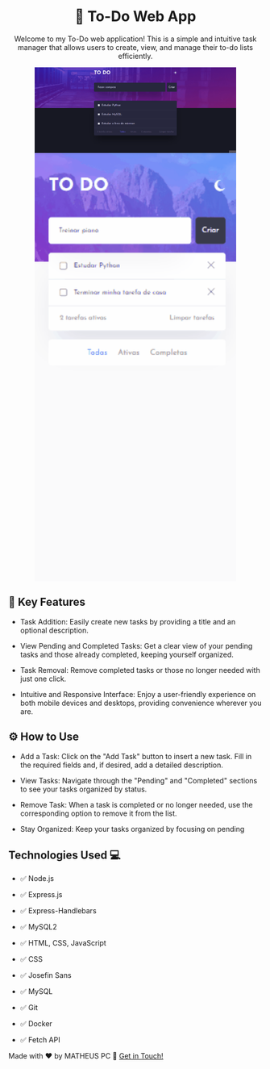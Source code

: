 <h1 align="center">
    📝 To-Do Web App
</h1>

<p align="center">Welcome to my To-Do web application! This is a simple and intuitive task manager that allows users to create, view, and manage their to-do lists efficiently.</p>

<div style="display: flex; flex-direction: column; align-items: center;">
    <img src="./Github/desk-demo.gif" alt="desk-demo" width="400"></img>
    <img src="./Github/mob-demo.gif" alt="mob-demo" width="400"></img>
</div>

## 🚀 Key Features 

- Task Addition: Easily create new tasks by providing a title and an optional description.

- View Pending and Completed Tasks: Get a clear view of your pending tasks and those already completed, keeping yourself organized.

- Task Removal: Remove completed tasks or those no longer needed with just one click.

- Intuitive and Responsive Interface: Enjoy a user-friendly experience on both mobile devices and desktops, providing convenience wherever you are.

## ⚙️ How to Use

- Add a Task: Click on the "Add Task" button to insert a new task. Fill in the required fields and, if desired, add a detailed description.

- View Tasks: Navigate through the "Pending" and "Completed" sections to see your tasks organized by status.

- Remove Task: When a task is completed or no longer needed, use the corresponding option to remove it from the list.

- Stay Organized: Keep your tasks organized by focusing on pending 

## Technologies Used 💻

- ✅ Node.js

- ✅ Express.js

- ✅ Express-Handlebars

- ✅ MySQL2

- ✅ HTML, CSS, JavaScript

- ✅ CSS

- ✅ Josefin Sans

- ✅ MySQL

- ✅ Git

- ✅ Docker

- ✅ Fetch API



Made with ♥ by MATHEUS PC :wave: [Get in Touch!](https://www.likedin.com/in/matheus-estevan)